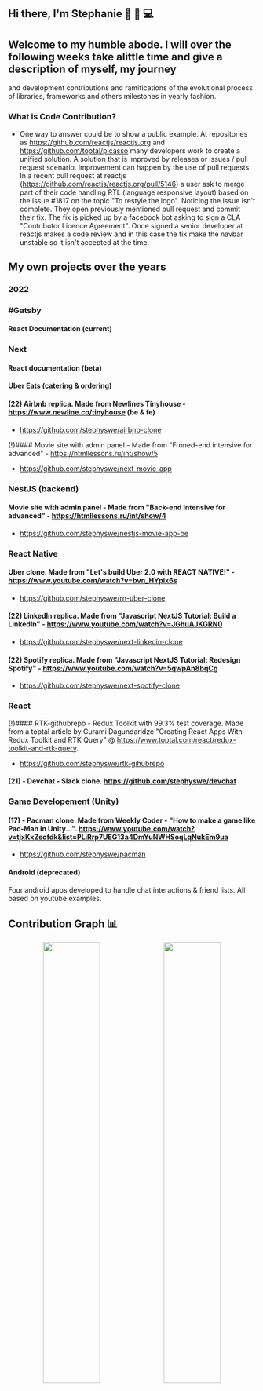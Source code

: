 ## Hi there,  I'm Stephanie 👋 👩 💻     

## Welcome to my humble abode. I will over the following weeks take alittle time and give a description of myself, my journey
and development contributions and ramifications of the evolutional process of libraries, frameworks and others milestones in yearly fashion.

### What is Code Contribution? 
- One way to answer could be to show a public example. At repositories as <https://github.com/reactjs/reactjs.org> and <https://github.com/toptal/picasso> many developers work to create a unified solution. A solution that is improved by releases or issues / pull request scenario. Improvement can happen by the use of pull requests. In a recent pull request at reactjs (https://github.com/reactjs/reactjs.org/pull/5146) a user ask to merge part of their code handling RTL (language responsive layout) based on the issue #1817 on the topic "To restyle the logo". Noticing the issue isn't complete. They open previously mentioned pull request and commit their fix. The fix is picked up by a facebook bot asking to sign a CLA "Contributor Licence Agreement". Once signed a senior developer at reactjs makes a code review and in this case the fix make the navbar unstable so it isn't accepted at the time.

## My own projects over the years

### 2022
### #Gatsby
#### React Documentation (current)

### Next 
#### React documentation (beta)
#### Uber Eats (catering & ordering)
#### (22) Airbnb replica.  Made from Newlines Tinyhouse - https://www.newline.co/tinyhouse (be & fe) 
- https://github.com/stephyswe/airbnb-clone

(!)#### Movie site with admin panel - Made from "Froned-end intensive for advanced" - https://htmllessons.ru/int/show/5
- https://github.com/stephyswe/next-movie-app


### NestJS (backend)
#### Movie site with admin panel - Made from "Back-end intensive for advanced" - https://htmllessons.ru/int/show/4
- https://github.com/stephyswe/nestjs-movie-app-be


### React Native
#### Uber clone. Made from "Let's build Uber 2.0 with REACT NATIVE!" - https://www.youtube.com/watch?v=bvn_HYpix6s
- https://github.com/stephyswe/rn-uber-clone

#### (22) LinkedIn replica. Made from "Javascript NextJS Tutorial: Build a LinkedIn" -  https://www.youtube.com/watch?v=JGhuAJKGRN0
- https://github.com/stephyswe/next-linkedin-clone
#### (22) Spotify replica. Made from "Javascript NextJS Tutorial: Redesign Spotify" -  https://www.youtube.com/watch?v=5qwpAn8bqCg
- https://github.com/stephyswe/next-spotify-clone

### React
(!)#### RTK-githubrepo - Redux Toolkit with 99.3% test coverage. Made from a toptal article by Gurami Dagundaridze "Creating React Apps With Redux Toolkit and RTK Query" @ https://www.toptal.com/react/redux-toolkit-and-rtk-query. 
- https://github.com/stephyswe/rtk-gihubrepo

#### (21) - Devchat - Slack clone. https://github.com/stephyswe/devchat

### Game Developement (Unity)
#### (17) - Pacman clone. Made from Weekly Coder - "How to make a game like Pac-Man in Unity...". https://www.youtube.com/watch?v=tjxKxZsofdk&list=PLiRrp7UEG13a4DmYuNWHSoqLqNukEm9ua
- https://github.com/stephyswe/pacman

#### Android (deprecated)
Four android apps developed to handle chat interactions & friend lists. All based on youtube examples.


## Contribution Graph 📊
<p align="center">
  <img width="48%" src="https://github-readme-stats.vercel.app/api?username=stephyswe&show_icons=true&theme=tokyonight" />
  <img width="48%" src="https://github-readme-streak-stats.herokuapp.com/?user=stephyswe&theme=tokyonight" />
</p>
